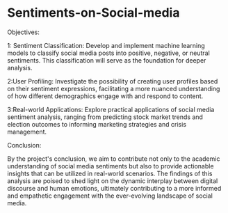 # Sentiments-on-Social-media

Objectives:

1: Sentiment Classification: Develop and implement machine learning models to classify social media posts into positive, negative, or neutral sentiments. This classification will serve as the foundation for deeper analysis.

2:User Profiling: Investigate the possibility of creating user profiles based on their sentiment expressions, facilitating a more nuanced understanding of how different demographics engage with and respond to content.

3:Real-world Applications: Explore practical applications of social media sentiment analysis, ranging from predicting stock market trends and election outcomes to informing marketing strategies and crisis management.

Conclusion:

By the project's conclusion, we aim to contribute not only to the academic understanding of social media sentiments but also to provide actionable insights that can be utilized in real-world scenarios. The findings of this analysis are poised to shed light on the dynamic interplay between digital discourse and human emotions, ultimately contributing to a more informed and empathetic engagement with the ever-evolving landscape of social media.
